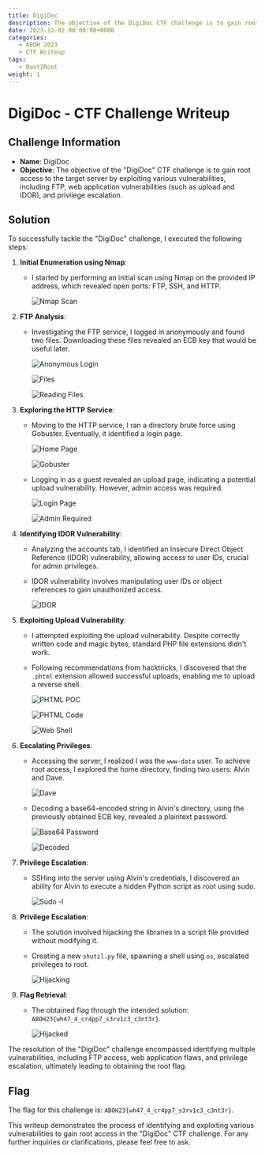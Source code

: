 ```yaml
---
title: DigiDoc
description: The objective of the DigiDoc CTF challenge is to gain root access to the target server by exploiting various vulnerabilities, including FTP, web application vulnerabilities (such as upload and IDOR), and privilege escalation.
date: 2023-12-02 00:00:00+0000
categories:
   - ABOH 2023
   - CTF Writeup
tags:
   - Boot2Root
weight: 1     
---
```

# DigiDoc - CTF Challenge Writeup

## Challenge Information 
- **Name**: DigiDoc
- **Objective**: The objective of the "DigiDoc" CTF challenge is to gain root access to the target server by exploiting various vulnerabilities, including FTP, web application vulnerabilities (such as upload and IDOR), and privilege escalation. 

## Solution
To successfully tackle the "DigiDoc" challenge, I executed the following steps:

1. **Initial Enumeration using Nmap**:
   - I started by performing an initial scan using Nmap on the provided IP address, which revealed open ports: FTP, SSH, and HTTP.


        ![Nmap Scan](nmap.png)

2. **FTP Analysis**:
   - Investigating the FTP service, I logged in anonymously and found two files. Downloading these files revealed an ECB key that would be useful later.

        ![Anonymous Login](<anonymous login.png>)

        ![Files](files.png)

        ![Reading Files](<reading files.png>)

3. **Exploring the HTTP Service**:
   - Moving to the HTTP service, I ran a directory brute force using Gobuster. Eventually, it identified a login page.

        ![Home Page](<home page.png>)

        ![Gobuster](gobuster.png)

   - Logging in as a guest revealed an upload page, indicating a potential upload vulnerability. However, admin access was required.

        ![Login Page](<login page.png>)

        ![Admin Required](<admin required.png>)


4. **Identifying IDOR Vulnerability**:
   - Analyzing the accounts tab, I identified an Insecure Direct Object Reference (IDOR) vulnerability, allowing access to user IDs, crucial for admin privileges.
   - IDOR vulnerability involves manipulating user IDs or object references to gain unauthorized access.


        ![IDOR](IDOR.png)

5. **Exploiting Upload Vulnerability**:
   - I attempted exploiting the upload vulnerability. Despite correctly written code and magic bytes, standard PHP file extensions didn't work.
   - Following recommendations from hacktricks, I discovered that the `.phtml` extension allowed successful uploads, enabling me to upload a reverse shell.


        ![PHTML POC](<phtml poc.png>)

        ![PHTML Code](phtml.png)

        ![Web Shell](web-shell.png)

6. **Escalating Privileges**:
   - Accessing the server, I realized I was the `www-data` user. To achieve root access, I explored the home directory, finding two users: Alvin and Dave.


        ![Dave](dave.png)

   - Decoding a base64-encoded string in Alvin's directory, using the previously obtained ECB key, revealed a plaintext password.

        ![Base64 Password](<base64 password.png>)


        ![Decoded](decode.png)

7. **Privilege Escalation**:
   - SSHing into the server using Alvin's credentials, I discovered an ability for Alvin to execute a hidden Python script as root using sudo.


        ![Sudo -l](<sudo l.png>)

8. **Privilege Escalation**:
   - The solution involved hijacking the libraries in a script file provided without modifying it.
   - Creating a new `shutil.py` file, spawning a shell using `os`, escalated privileges to root.


        ![Hijacking](hijacking.png)

9. **Flag Retrieval**:
   - The obtained flag through the intended solution: `ABOH23{wh47_4_cr4pp7_s3rv1c3_c3nt3r}`.


        ![Hijacked](hijacked.png)

The resolution of the "DigiDoc" challenge encompassed identifying multiple vulnerabilities, including FTP access, web application flaws, and privilege escalation, ultimately leading to obtaining the root flag.

## Flag
The flag for this challenge is: `ABOH23{wh47_4_cr4pp7_s3rv1c3_c3nt3r}`.

This writeup demonstrates the process of identifying and exploiting various vulnerabilities to gain root access in the "DigiDoc" CTF challenge. For any further inquiries or clarifications, please feel free to ask.
